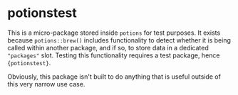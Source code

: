 # potionstest

This is a micro-package stored inside `potions` for test purposes. It exists
because `potions::brew()` includes functionality to detect whether it is
being called within another package, and if so, to store data in a dedicated
`"packages"` slot. Testing this functionality requires a test package, hence
`{potionstest}`.

Obviously, this package isn't built to do anything that is useful outside of 
this very narrow use case.